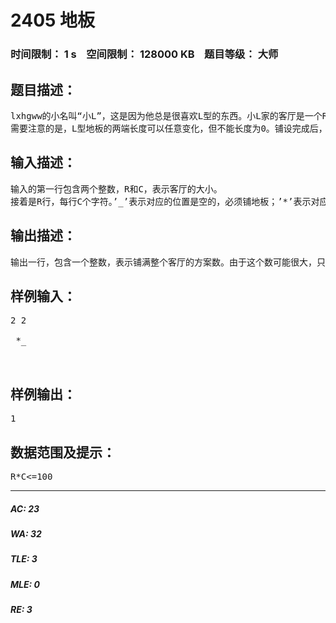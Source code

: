 # 2405 地板   
### 时间限制： 1 s&nbsp;&nbsp;&nbsp;&nbsp;空间限制： 128000 KB&nbsp;&nbsp;&nbsp;&nbsp;题目等级： 大师  
## 题目描述：  

<pre>
lxhgww的小名叫“小L”，这是因为他总是很喜欢L型的东西。小L家的客厅是一个R*C的矩形，现在他想用L型的地板来铺满整个客厅，客厅里有些位置有柱子，不能铺地板。现在小L想知道，用L型的地板铺满整个客厅有多少种不同的方案？
需要注意的是，L型地板的两端长度可以任意变化，但不能长度为0。铺设完成后，客厅里面所有没有柱子的地方都必须铺上地板，但同一个地方不能被铺多次。
</pre>
  
  
## 输入描述：  

<pre>
输入的第一行包含两个整数，R和C，表示客厅的大小。
接着是R行，每行C个字符。’_’表示对应的位置是空的，必须铺地板；’*’表示对应的位置有柱子，不能铺地板。
</pre>
  
  
## 输出描述：  

<pre>
输出一行，包含一个整数，表示铺满整个客厅的方案数。由于这个数可能很大，只需输出它除以20110520的余数。
</pre>
  
  
## 样例输入：  

<pre>
2 2  
  
 *_  
  
 __
</pre>
  
  
## 样例输出：  

<pre>
1
</pre>
  
  
## 数据范围及提示：  

<pre>
R*C<=100
</pre>
  
  
***  

##### AC: 23  
##### WA: 32  
##### TLE: 3  
##### MLE: 0  
##### RE: 3  
